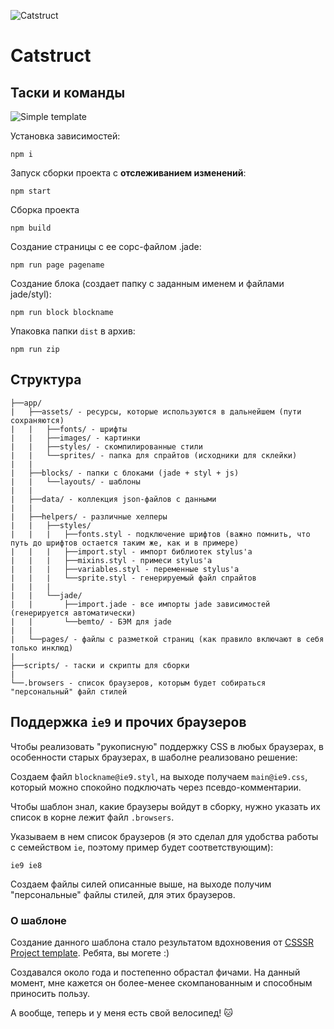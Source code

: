 ![Catstruct](http://darkened.space/catstruct.jpg)

# Catstruct

## Таски и команды

![Simple template](http://joxi.net/L21X1ZetL50BmX.png)

Установка зависимостей:
```
npm i
```
Запуск сборки проекта с **отслеживанием изменений**:
```
npm start
```
Сборка проекта
```
npm build
```
Создание страницы с ее сорс-файлом .jade:
```
npm run page pagename
```
Создание блока (создает папку с заданным именем и файлами jade/styl):
```
npm run block blockname
```
Упаковка папки `dist` в архив:
```
npm run zip
```
## Структура

```
├──app/
|	├──assets/ - ресурсы, которые используются в дальнейшем (пути сохраняются)
|	|   ├──fonts/ - шрифты
|	|   ├──images/ - картинки
|	|   ├──styles/ - скомпилированные стили
|	|   └──sprites/ - папка для спрайтов (исходники для склейки)
|	|
|	├──blocks/ - папки с блоками (jade + styl + js)
|	|   └──layouts/ - шаблоны
|	|
|	├──data/ - коллекция json-файлов с данными
|	|
|	├──helpers/ - различные хелперы
|	|   ├──styles/
|	|   |   ├──fonts.styl - подключение шрифтов (важно помнить, что путь до шрифтов остается таким же, как и в примере)
|	|   |   ├──import.styl - импорт библиотек stylus'a
|	|   |   ├──mixins.styl - примеси stylus'a
|	|   |   ├──variables.styl - переменные stylus'a
|	|   |   └──sprite.styl - генерируемый файл спрайтов
|	|   |
|   |   └──jade/
|	|       ├──import.jade - все импорты jade зависимостей (генерируется автоматически)
|   |       └──bemto/ - БЭМ для jade
| 	| 
|	└──pages/ - файлы с разметкой страниц (как правило включают в себя только инклюд)
|
├──scripts/ - таски и скрипты для сборки
|
└──.browsers - список браузеров, которым будет собираться "персональный" файл стилей
```

## Поддержка `ie9` и прочих браузеров

Чтобы реализовать "рукописную" поддержку CSS в любых браузерах, в особенности старых браузерах, в шаболне реализовано решение:

Создаем файл `blockname@ie9.styl`, на выходе получаем `main@ie9.css`, который можно спокойно подключать через псевдо-комментарии.

Чтобы шаблон знал, какие браузеры войдут в сборку, нужно указать их список в корне лежит файл `.browsers`.

Указываем в нем список браузеров (я это сделал для удобства работы с семейством `ie`, поэтому пример будет соответствующим):

```
ie9 ie8
```

Создаем файлы силей описанные выше, на выходе получим "персональные" файлы стилей, для этих браузеров.

### О шаблоне

Создание данного шаблона стало результатом вдохновения от [CSSSR Project template](https://github.com/CSSSR/csssr-project-template). Ребята, вы могете :)

Создавался около года и постепенно обрастал фичами. На данный момент, мне кажется он более-менее скомпанованным и способным приносить пользу.

А вообще, теперь и у меня есть свой велосипед!  :cat:
